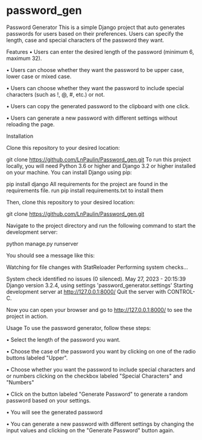 # password_gen
Password Generator
This is a simple Django project that auto generates passwords for users based on their preferences. Users can specify the length, case and special characters of the password they want.

Features
•  Users can enter the desired length of the password (minimum 6, maximum 32).

•  Users can choose whether they want the password to be upper case, lower case or mixed case.

•  Users can choose whether they want the password to include special characters (such as !, @, #, etc.) or not.

•  Users can copy the generated password to the clipboard with one click.

•  Users can generate a new password with different settings without reloading the page.

Installation

Clone this repository to your desired location:

git clone https://github.com/LnPaulin/Password_gen.git
To run this project locally, you will need Python 3.6 or higher and Django 3.2 or higher installed on your machine. You can install Django using pip:

pip install django
All requirements for the project are found in the requirements file. run pip install requirements.txt to install them

Then, clone this repository to your desired location:

git clone https://github.com/LnPaulin/Password_gen.git

Navigate to the project directory and run the following command to start the development server:

python manage.py runserver

You should see a message like this:

Watching for file changes with StatReloader
Performing system checks...

System check identified no issues (0 silenced).
May 27, 2023 - 20:15:39
Django version 3.2.4, using settings 'password_generator.settings'
Starting development server at http://127.0.0.1:8000/
Quit the server with CONTROL-C.

Now you can open your browser and go to http://127.0.0.1:8000/ to see the project in action.

Usage
To use the password generator, follow these steps:

•  Select the length of the password you want.

•  Choose the case of the password you want by clicking on one of the radio buttons labeled "Upper".

•  Choose whether you want the password to include special characters and or numbers clicking on the checkbox labeled "Special Characters" and "Numbers"

•  Click on the button labeled "Generate Password" to generate a random password based on your settings.

•  You will see the generated password

•  You can generate a new password with different settings by changing the input values and clicking on the "Generate Password" button again.
